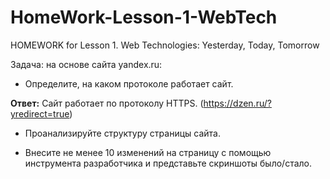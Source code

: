 # HomeWork-Lesson-1-WebTech

HOMEWORK for Lesson 1. Web Technologies: Yesterday, Today, Tomorrow

Задача: на основе сайта yandex.ru:
- Определите, на каком протоколе работает сайт.

**Ответ:** Сайт работает по протоколу HTTPS. (https://dzen.ru/?yredirect=true)

- Проанализируйте структуру страницы сайта.

- Внесите не менее 10 изменений на страницу с помощью инструмента разработчика и представьте скриншоты было/стало.
